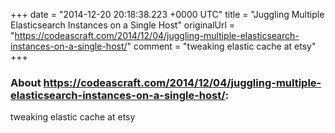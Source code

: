 +++
date = "2014-12-20 20:18:38.223 +0000 UTC"
title = "Juggling Multiple Elasticsearch Instances on a Single Host"
originalUrl = "https://codeascraft.com/2014/12/04/juggling-multiple-elasticsearch-instances-on-a-single-host/"
comment = "tweaking elastic cache at etsy"
+++

### About https://codeascraft.com/2014/12/04/juggling-multiple-elasticsearch-instances-on-a-single-host/:

tweaking elastic cache at etsy
